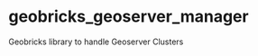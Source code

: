 geobricks_geoserver_manager
===========================

Geobricks library to handle Geoserver Clusters
